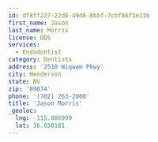 ```yaml
---
id: df8ff227-22d6-49d8-8b5f-7cbf86f3e23b
first_name: Jason
last_name: Morris
license: DDS
services:
  - Endodontist
category: Dentists
address: '2510 Wigwam Pkwy'
city: Henderson
state: NV
zip: '89074'
phone: '(702) 263-2000'
title: 'Jason Morris'
_geoloc:
  lng: -115.086999
  lat: 36.038181
---
```

